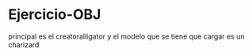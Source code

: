 # Ejercicio-OBJ

principal es el creatoralligator y el modelo que se tiene que cargar es un charizard
